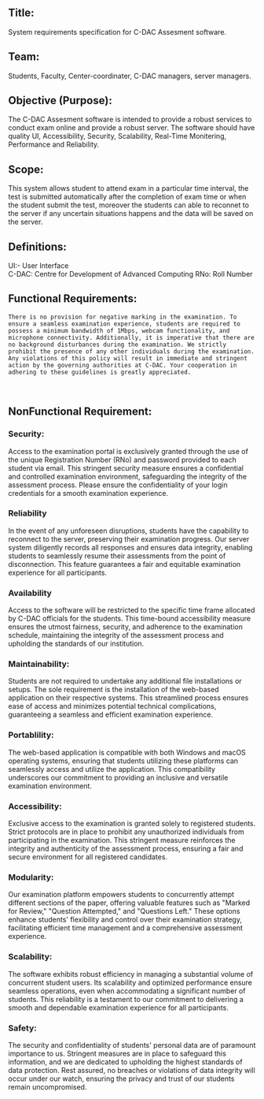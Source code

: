 
<h2>Title:</h2>
    System requirements specification for C-DAC Assesment software.
    <br>
<h2>Team:</h2>
    Students, Faculty, Center-coordinater, C-DAC managers, server managers.
  <br>
<h2>Objective (Purpose):</h2>
    The C-DAC Assesment software is intended to provide a robust services to conduct exam online and provide a robust server. The software should have quality UI, Accessibility, Security, Scalability, Real-Time Monitering, Performance and Reliability.
  <br>
<h2>Scope:</h2>
    This system allows student to attend exam in a particular time interval, the test is submitted automatically after the completion of exam time or when the student submit the test, moreover the students can able to reconnet to the server if any uncertain situations happens and the data will be saved on the server. 

  <br>
<h2>Definitions:</h2>
    UI:- User Interface<br>
    C-DAC: Centre for Development of Advanced Computing
    RNo: Roll Number


<h2>Functional Requirements:</h2>
    
    There is no provision for negative marking in the examination. To ensure a seamless examination experience, students are required to possess a minimum bandwidth of 1Mbps, webcam functionality, and microphone connectivity. Additionally, it is imperative that there are no background disturbances during the examination. We strictly prohibit the presence of any other individuals during the examination. Any violations of this policy will result in immediate and stringent action by the governing authorities at C-DAC. Your cooperation in adhering to these guidelines is greatly appreciated.
  <br>

<h2>NonFunctional Requirement:</h2>

<h3>Security:</h3>
    Access to the examination portal is exclusively granted through the use of the unique Registration Number (RNo) and password provided to each student via email. This stringent security measure ensures a confidential and controlled examination environment, safeguarding the integrity of the assessment process. Please ensure the confidentiality of your login credentials for a smooth examination experience.

<h3>Reliability</h3>
   In the event of any unforeseen disruptions, students have the capability to reconnect to the server, preserving their examination progress. Our server system diligently records all responses and ensures data integrity, enabling students to seamlessly resume their assessments from the point of disconnection. This feature guarantees a fair and equitable examination experience for all participants.

<h3>Availability</h3>
   Access to the software will be restricted to the specific time frame allocated by C-DAC officials for the students. This time-bound accessibility measure ensures the utmost fairness, security, and adherence to the examination schedule, maintaining the integrity of the assessment process and upholding the standards of our institution.

<h3>Maintainability:</h2>
   Students are not required to undertake any additional file installations or setups. The sole requirement is the installation of the web-based application on their respective systems. This streamlined process ensures ease of access and minimizes potential technical complications, guaranteeing a seamless and efficient examination experience.

<h3>Portablility:</h3>
    The web-based application is compatible with both Windows and macOS operating systems, ensuring that students utilizing these platforms can seamlessly access and utilize the application. This compatibility underscores our commitment to providing an inclusive and versatile examination environment.

<h3>Accessibility:</h3>
   Exclusive access to the examination is granted solely to registered students. Strict protocols are in place to prohibit any unauthorized individuals from participating in the examination. This stringent measure reinforces the integrity and authenticity of the assessment process, ensuring a fair and secure environment for all registered candidates.

<h3>Modularity:</h3>
   Our examination platform empowers students to concurrently attempt different sections of the paper, offering valuable features such as "Marked for Review," "Question Attempted," and "Questions Left." These options enhance students' flexibility and control over their examination strategy, facilitating efficient time management and a comprehensive assessment experience.

<h3>Scalability:</h3>
The software exhibits robust efficiency in managing a substantial volume of concurrent student users. Its scalability and optimized performance ensure seamless operations, even when accommodating a significant number of students. This reliability is a testament to our commitment to delivering a smooth and dependable examination experience for all participants.

<h3>Safety:</h3>
   The security and confidentiality of students' personal data are of paramount importance to us. Stringent measures are in place to safeguard this information, and we are dedicated to upholding the highest standards of data protection. Rest assured, no breaches or violations of data integrity will occur under our watch, ensuring the privacy and trust of our students remain uncompromised. 

